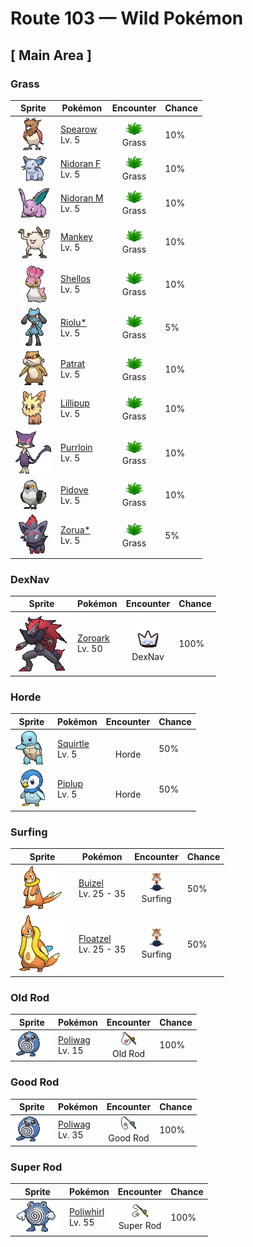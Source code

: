 # Route 103 — Wild Pokémon

## [ Main Area ]

### Grass

| Sprite | Pokémon | Encounter | Chance |
|:------:|---------|:---------:|--------|
| ![Spearow](../../assets/sprites/spearow/front.gif "Spearow: Spearow has a very loud cry that can be heard over half a mile away. If its high, keening cry is heard echoing all around, it is a sign that they are warning each other of danger.") | [Spearow](../../pokemon/spearow.md/)<br>Lv. 5 | ![Grass](../../assets/encounter_types/grass.png "Grass")<br>Grass | 10% |
| ![Nidoran F](../../assets/sprites/nidoran-f/front.gif "Nidoran F: Nidoran♀ has barbs that secrete a powerful poison. They are thought to have developed as protection for this small-bodied Pokémon. When enraged, it releases a horrible toxin from its horn.") | [Nidoran F](../../pokemon/nidoran-f.md/)<br>Lv. 5 | ![Grass](../../assets/encounter_types/grass.png "Grass")<br>Grass | 10% |
| ![Nidoran M](../../assets/sprites/nidoran-m/front.gif "Nidoran M: Nidoran♂ has developed muscles for moving its ears. Thanks to them, the ears can be freely moved in any direction. Even the slightest sound does not escape this Pokémon’s notice.") | [Nidoran M](../../pokemon/nidoran-m.md/)<br>Lv. 5 | ![Grass](../../assets/encounter_types/grass.png "Grass")<br>Grass | 10% |
| ![Mankey](../../assets/sprites/mankey/front.gif "Mankey: When Mankey starts shaking and its nasal breathing turns rough, it’s a sure sign that it is becoming angry. However, because it goes into a towering rage almost instantly, it is impossible for anyone to flee its wrath.") | [Mankey](../../pokemon/mankey.md/)<br>Lv. 5 | ![Grass](../../assets/encounter_types/grass.png "Grass")<br>Grass | 10% |
| ![Shellos](../../assets/sprites/shellos/front.gif "Shellos: Its shape and coloration vary, depending on its habitat.") | [Shellos](../../pokemon/shellos.md/)<br>Lv. 5 | ![Grass](../../assets/encounter_types/grass.png "Grass")<br>Grass | 10% |
| ![Riolu*](../../assets/sprites/riolu/front.gif "Riolu*: The aura that emanates from its body intensifies to alert others if it is afraid or sad.") | [Riolu*](../../pokemon/riolu.md/)<br>Lv. 5 | ![Grass](../../assets/encounter_types/grass.png "Grass")<br>Grass | 5% |
| ![Patrat](../../assets/sprites/patrat/front.gif "Patrat: Extremely cautious, one of them will always be on the lookout, but it won’t notice a foe coming from behind.") | [Patrat](../../pokemon/patrat.md/)<br>Lv. 5 | ![Grass](../../assets/encounter_types/grass.png "Grass")<br>Grass | 10% |
| ![Lillipup](../../assets/sprites/lillipup/front.gif "Lillipup: Though it is a very brave Pokémon, it’s also smart enough to check its foe’s strength and avoid battle.") | [Lillipup](../../pokemon/lillipup.md/)<br>Lv. 5 | ![Grass](../../assets/encounter_types/grass.png "Grass")<br>Grass | 10% |
| ![Purrloin](../../assets/sprites/purrloin/front.gif "Purrloin: They steal from people for fun, but their victims can’t help but forgive them. Their deceptively cute act is perfect.") | [Purrloin](../../pokemon/purrloin.md/)<br>Lv. 5 | ![Grass](../../assets/encounter_types/grass.png "Grass")<br>Grass | 10% |
| ![Pidove](../../assets/sprites/pidove/front.gif "Pidove: These Pokémon live in cities. They are accustomed to people. Flocks often gather in parks and plazas.") | [Pidove](../../pokemon/pidove.md/)<br>Lv. 5 | ![Grass](../../assets/encounter_types/grass.png "Grass")<br>Grass | 10% |
| ![Zorua*](../../assets/sprites/zorua/front.gif "Zorua*: To protect themselves from danger, they hide their true identities by transforming into people and Pokémon.") | [Zorua*](../../pokemon/zorua.md/)<br>Lv. 5 | ![Grass](../../assets/encounter_types/grass.png "Grass")<br>Grass | 5% |

### DexNav

| Sprite | Pokémon | Encounter | Chance |
|:------:|---------|:---------:|--------|
| ![Zoroark](../../assets/sprites/zoroark/front.gif "Zoroark: Bonds between these Pokémon are very strong. It protects the safety of its pack by tricking its opponents.") | [Zoroark](../../pokemon/zoroark.md/)<br>Lv. 50 | ![DexNav](../../assets/encounter_types/dexnav.png "DexNav")<br>DexNav | 100% |

### Horde

| Sprite | Pokémon | Encounter | Chance |
|:------:|---------|:---------:|--------|
| ![Squirtle](../../assets/sprites/squirtle/front.gif "Squirtle: Squirtle’s shell is not merely used for protection. The shell’s rounded shape and the grooves on its surface help minimize resistance in water, enabling this Pokémon to swim at high speeds.") | [Squirtle](../../pokemon/squirtle.md/)<br>Lv. 5 | ![Horde](../../assets/encounter_types/horde.png "Horde")<br>Horde | 50% |
| ![Piplup](../../assets/sprites/piplup/front.gif "Piplup: Because it is very proud, it hates accepting food from people. Its thick down guards it from cold.") | [Piplup](../../pokemon/piplup.md/)<br>Lv. 5 | ![Horde](../../assets/encounter_types/horde.png "Horde")<br>Horde | 50% |

### Surfing

| Sprite | Pokémon | Encounter | Chance |
|:------:|---------|:---------:|--------|
| ![Buizel](../../assets/sprites/buizel/front.gif "Buizel: It inflates the flotation sac around its neck and pokes its head out of the water to see what is going on.") | [Buizel](../../pokemon/buizel.md/)<br>Lv. 25 - 35 | ![Surfing](../../assets/encounter_types/surfing.png "Surfing")<br>Surfing | 50% |
| ![Floatzel](../../assets/sprites/floatzel/front.gif "Floatzel: Its flotation sac developed as a result of pursuing aquatic prey. It can double as a rubber raft.") | [Floatzel](../../pokemon/floatzel.md/)<br>Lv. 25 - 35 | ![Surfing](../../assets/encounter_types/surfing.png "Surfing")<br>Surfing | 50% |

### Old Rod

| Sprite | Pokémon | Encounter | Chance |
|:------:|---------|:---------:|--------|
| ![Poliwag](../../assets/sprites/poliwag/front.gif "Poliwag: Poliwag has a very thin skin. It is possible to see the Pokémon’s spiral innards right through the skin. Despite its thinness, however, the skin is also very flexible. Even sharp fangs bounce right off it.") | [Poliwag](../../pokemon/poliwag.md/)<br>Lv. 15 | ![Old Rod](../../assets/encounter_types/old_rod.png "Old Rod")<br>Old Rod | 100% |

### Good Rod

| Sprite | Pokémon | Encounter | Chance |
|:------:|---------|:---------:|--------|
| ![Poliwag](../../assets/sprites/poliwag/front.gif "Poliwag: Poliwag has a very thin skin. It is possible to see the Pokémon’s spiral innards right through the skin. Despite its thinness, however, the skin is also very flexible. Even sharp fangs bounce right off it.") | [Poliwag](../../pokemon/poliwag.md/)<br>Lv. 35 | ![Good Rod](../../assets/encounter_types/good_rod.png "Good Rod")<br>Good Rod | 100% |

### Super Rod

| Sprite | Pokémon | Encounter | Chance |
|:------:|---------|:---------:|--------|
| ![Poliwhirl](../../assets/sprites/poliwhirl/front.gif "Poliwhirl: The surface of Poliwhirl’s body is always wet and slick with a slimy fluid. Because of this slippery covering, it can easily slip and slide out of the clutches of any enemy in battle.") | [Poliwhirl](../../pokemon/poliwhirl.md/)<br>Lv. 55 | ![Super Rod](../../assets/encounter_types/super_rod.png "Super Rod")<br>Super Rod | 100% |


